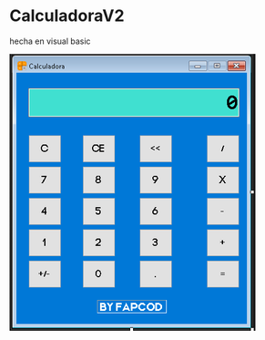 # CalculadoraV2
hecha en visual basic 

![](https://github.com/FapCod/CalculadoraV2/blob/master/Captura.PNG)


